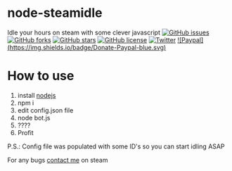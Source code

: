 # node-steamidle
Idle your hours on steam with some clever javascript
[![GitHub issues](https://img.shields.io/github/issues/SloRunner/node-steamidle.svg?style=plastic)](https://github.com/SloRunner/node-steamidle/issues)
[![GitHub forks](https://img.shields.io/github/forks/SloRunner/node-steamidle.svg?style=plastic)](https://github.com/SloRunner/node-steamidle/network)
[![GitHub stars](https://img.shields.io/github/stars/SloRunner/node-steamidle.svg?style=plastic)](https://github.com/SloRunner/node-steamidle/stargazers)
[![GitHub license](https://img.shields.io/badge/license-MIT-blue.svg?style=plastic)](https://raw.githubusercontent.com/SloRunner/node-steamidle/master/LICENSE)
[![Twitter](https://img.shields.io/twitter/url/https/github.com/SloRunner/node-steamidle.svg?style=social&style=plastic)](https://twitter.com/intent/tweet?text=Wow:&url=%5Bobject%20Object%5D)
[![Paypal] (https://img.shields.io/badge/Donate-Paypal-blue.svg)](https://www.paypal.me/SloRunner)
# How to use
1. install [nodejs](https://nodejs.org/en/)
2. npm i
3. edit config.json file
4. node bot.js
5. ????
6. Profit

P.S.: Config file was populated with some ID's so you can start idling ASAP

For any bugs [contact me](http://steamcommunity.com/profiles/76561198129634369) on steam
